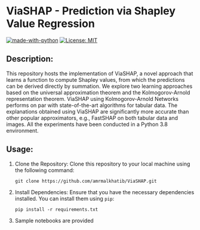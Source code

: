 # **ViaSHAP - Prediction via Shapley Value Regression**

[![made-with-python](https://img.shields.io/badge/Made%20with-Python-red.svg)](#python)
[![License: MIT](https://img.shields.io/badge/License-MIT-yellow.svg)](https://opensource.org/licenses/MIT) 

## **Description:**
This repository hosts the implementation of ViaSHAP, a novel approach that learns a function to compute Shapley values, from which the predictions can be derived directly by summation. We explore two learning approaches based on the universal approximation theorem and the Kolmogorov-Arnold representation theorem. ViaSHAP using Kolmogorov-Arnold Networks performs on par with state-of-the-art algorithms for tabular data. The explanations obtained using ViaSHAP are significantly more accurate than other popular approximators, e.g., FastSHAP on both tabular data and images. All the experiments have been conducted in a Python 3.8 environment.
## **Usage:**
1. Clone the Repository: Clone this repository to your local machine using the following command:
   ```
   git clone https://github.com/amrmalkhatib/ViaSHAP.git
   ```
2. Install Dependencies: Ensure that you have the necessary dependencies installed. You can install them using `pip`:
   ```
   pip install -r requirements.txt
   ```
3. Sample notebooks are provided